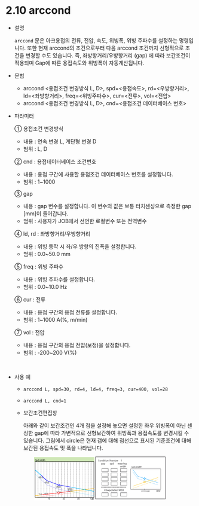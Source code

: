 ﻿# 2.10 arccond

- 설명
    
    ```arccond``` 문은 아크용접의 전류, 전압, 속도, 위빙폭, 위빙 주파수를 설정하는 명령입니다. 또한 현재 arccond의 조건으로부터 다음 arccond 조건까지 선형적으로 조건을 변경할 수도 있습니다. 즉, 좌방향거리/우방향거리 (gap) 에 따라 보간조건이 적용되며 Gap에 따른 용접속도와 위빙폭이 자동계산됩니다. 


- 문법
  
    - arccond <용접조건 변경방식 L, D>, spd=<용접속도>, rd=<우방향거리>, ld=<좌방향거리>, freq=<위빙주파수>, cur=<전류>, vol=<전압>
    - arccond <용접조건 변경방식 L, D>, cnd=<용접조건 데이터베이스 번호>

- 파라미터
  
   ① 용접조건 변경방식
     - 내용 : 연속 변경 L, 계단형 변경 D
     - 범위 : L, D
   
   ② cnd : 용접데이터베이스 조건번호
     - 내용 : 용접 구간에 사용할 용접조건 데이터베이스 번호를 설정합니다.
     - 범위 : 1~1000

   ③ gap
     - 내용 : gap 변수를 설정합니다. 이 변수의 값은 보통 터치센싱으로 측정한 gap [mm]이 들어갑니다.
     - 범위 : 사용자가 JOB에서 선언한 로컬변수 또는 전역변수

   ④ ld, rd : 좌방향거리/우방향거리
     - 내용 : 위빙 동작 시 좌/우 방향의 진폭을 설정합니다.
     - 범위 : 0.0~50.0 mm

   ⑤ freq : 위빙 주파수
     - 내용 : 위빙 주파수를 설정합니다.
     - 범위 : 0.0~10.0 Hz
      
   ⑥ cur : 전류
     - 내용 : 용접 구간의 용접 전류를 설정합니다.
     - 범위 : 1~1000 A(%, m/min)
   
   ⑦ vol : 전압
     - 내용 : 용접 구간의 용접 전압(보정)을 설정합니다.
     - 범위 : -200~200 V(%)

</br>  

- 사용 예
  
   - ```arccond L, spd=30, rd=4, ld=4, freq=3, cur=400, vol=28```
   - ```arccond L, cnd=1```
   - 보간조건편집창 

     아래와 같이 보간조건인 4개 점을 설정해 놓으면 설정한 좌우 위빙폭이 아닌 센싱한 gap에 따라 가변적으로 선형보간하여 위빙폭과 용접속도를 변경시킬 수 있습니다. 그림에서 circle은 현재 갭에 대해 점선으로 표시된 기준조건에 대해 보간된 용접속도 및 폭을 나타냅니다.

<p align="center">
 <img src="../_assets/arc_cond.png" width="70%"></img>
</p>

